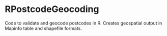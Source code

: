 # RPostcodeGeocoding
Code to validate and geocode postcodes in R. Creates geospatial output in Mapinfo table and shapefile formats.
